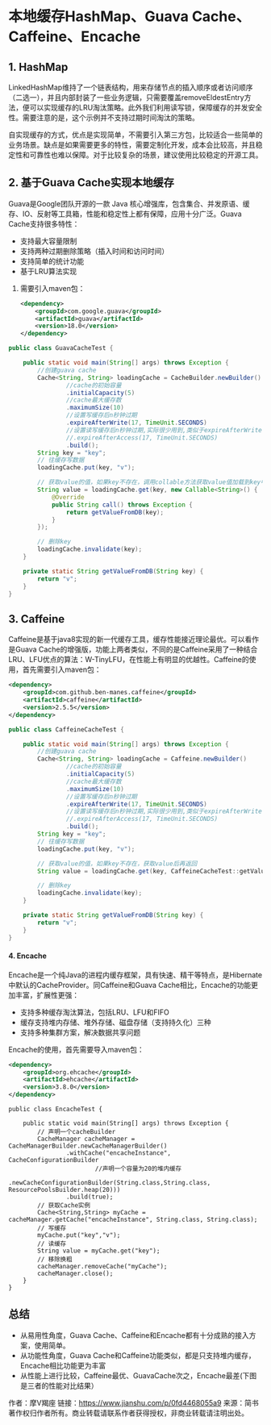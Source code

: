 # 本地缓存HashMap、Guava Cache、Caffeine、Encache

## 1. HashMap

LinkedHashMap维持了一个链表结构，用来存储节点的插入顺序或者访问顺序（二选一），并且内部封装了一些业务逻辑，只需要覆盖removeEldestEntry方法，便可以实现缓存的LRU淘汰策略。此外我们利用读写锁，保障缓存的并发安全性。需要注意的是，这个示例并不支持过期时间淘汰的策略。

自实现缓存的方式，优点是实现简单，不需要引入第三方包，比较适合一些简单的业务场景。缺点是如果需要更多的特性，需要定制化开发，成本会比较高，并且稳定性和可靠性也难以保障。对于比较复杂的场景，建议使用比较稳定的开源工具。



## 2. 基于Guava Cache实现本地缓存

Guava是Google团队开源的一款 Java 核心增强库，包含集合、并发原语、缓存、IO、反射等工具箱，性能和稳定性上都有保障，应用十分广泛。Guava Cache支持很多特性：

- 支持最大容量限制
- 支持两种过期删除策略（插入时间和访问时间）
- 支持简单的统计功能
- 基于LRU算法实现

1. 需要引入maven包：

   ```xml
   <dependency>
       <groupId>com.google.guava</groupId>
       <artifactId>guava</artifactId>
       <version>18.0</version>
   </dependency>
   ```

   

```java
public class GuavaCacheTest {

    public static void main(String[] args) throws Exception {
        //创建guava cache
        Cache<String, String> loadingCache = CacheBuilder.newBuilder()
                //cache的初始容量
                .initialCapacity(5)
                //cache最大缓存数
                .maximumSize(10)
                //设置写缓存后n秒钟过期
                .expireAfterWrite(17, TimeUnit.SECONDS)
                //设置读写缓存后n秒钟过期,实际很少用到,类似于expireAfterWrite
                //.expireAfterAccess(17, TimeUnit.SECONDS)
                .build();
        String key = "key";
        // 往缓存写数据
        loadingCache.put(key, "v");

        // 获取value的值，如果key不存在，调用collable方法获取value值加载到key中再返回
        String value = loadingCache.get(key, new Callable<String>() {
            @Override
            public String call() throws Exception {
                return getValueFromDB(key);
            }
        });

        // 删除key
        loadingCache.invalidate(key);
    }

    private static String getValueFromDB(String key) {
        return "v";
    }
}

```



## 3. Caffeine

Caffeine是基于java8实现的新一代缓存工具，缓存性能接近理论最优。可以看作是Guava Cache的增强版，功能上两者类似，不同的是Caffeine采用了一种结合LRU、LFU优点的算法：W-TinyLFU，在性能上有明显的优越性。Caffeine的使用，首先需要引入maven包：

```xml
<dependency>
    <groupId>com.github.ben-manes.caffeine</groupId>
    <artifactId>caffeine</artifactId>
    <version>2.5.5</version>
</dependency>

```

```java
public class CaffeineCacheTest {

    public static void main(String[] args) throws Exception {
        //创建guava cache
        Cache<String, String> loadingCache = Caffeine.newBuilder()
                //cache的初始容量
                .initialCapacity(5)
                //cache最大缓存数
                .maximumSize(10)
                //设置写缓存后n秒钟过期
                .expireAfterWrite(17, TimeUnit.SECONDS)
                //设置读写缓存后n秒钟过期,实际很少用到,类似于expireAfterWrite
                //.expireAfterAccess(17, TimeUnit.SECONDS)
                .build();
        String key = "key";
        // 往缓存写数据
        loadingCache.put(key, "v");

        // 获取value的值，如果key不存在，获取value后再返回
        String value = loadingCache.get(key, CaffeineCacheTest::getValueFromDB);

        // 删除key
        loadingCache.invalidate(key);
    }

    private static String getValueFromDB(String key) {
        return "v";
    }
}

```

#### 4. Encache

Encache是一个纯Java的进程内缓存框架，具有快速、精干等特点，是Hibernate中默认的CacheProvider。同Caffeine和Guava Cache相比，Encache的功能更加丰富，扩展性更强：

- 支持多种缓存淘汰算法，包括LRU、LFU和FIFO
- 缓存支持堆内存储、堆外存储、磁盘存储（支持持久化）三种
- 支持多种集群方案，解决数据共享问题

Encache的使用，首先需要导入maven包：

```xml
<dependency>
    <groupId>org.ehcache</groupId>
    <artifactId>ehcache</artifactId>
    <version>3.8.0</version>
</dependency>
```

```tsx
public class EncacheTest {

    public static void main(String[] args) throws Exception {
        // 声明一个cacheBuilder
        CacheManager cacheManager = CacheManagerBuilder.newCacheManagerBuilder()
                .withCache("encacheInstance", CacheConfigurationBuilder
                        //声明一个容量为20的堆内缓存
                        .newCacheConfigurationBuilder(String.class,String.class, ResourcePoolsBuilder.heap(20)))
                .build(true);
        // 获取Cache实例
        Cache<String,String> myCache =  cacheManager.getCache("encacheInstance", String.class, String.class);
        // 写缓存
        myCache.put("key","v");
        // 读缓存
        String value = myCache.get("key");
        // 移除换粗
        cacheManager.removeCache("myCache");
        cacheManager.close();
    }
}
```

## 总结

- 从易用性角度，Guava Cache、Caffeine和Encache都有十分成熟的接入方案，使用简单。
- 从功能性角度，Guava Cache和Caffeine功能类似，都是只支持堆内缓存，Encache相比功能更为丰富
- 从性能上进行比较，Caffeine最优、GuavaCache次之，Encache最差(下图是三者的性能对比结果）



作者：摩V羯座
链接：https://www.jianshu.com/p/0fd4468055a9
来源：简书
著作权归作者所有。商业转载请联系作者获得授权，非商业转载请注明出处。

